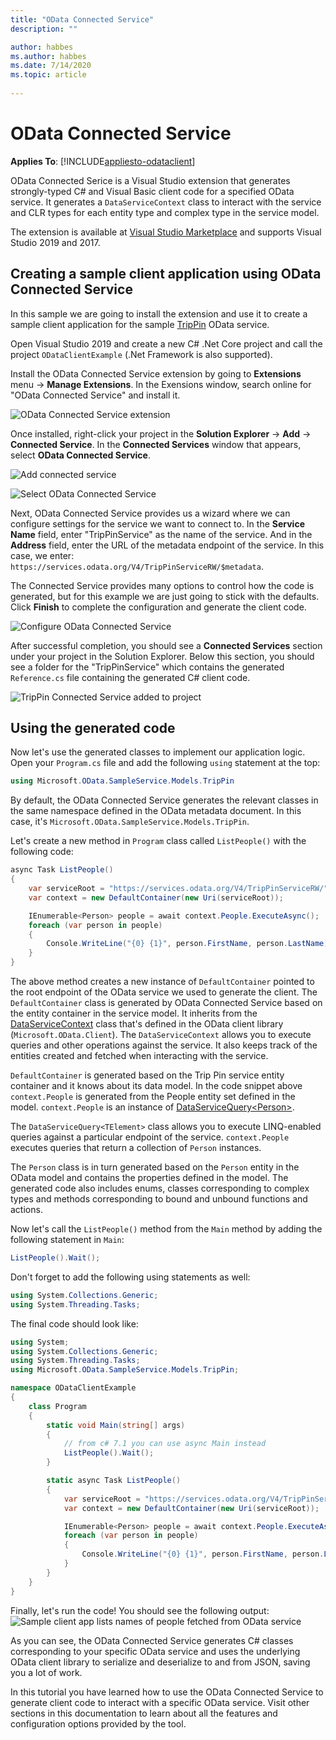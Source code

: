 ```yaml
---
title: "OData Connected Service"
description: ""

author: habbes
ms.author: habbes
ms.date: 7/14/2020
ms.topic: article
 
---
```

# OData Connected Service

**Applies To**: [!INCLUDE[appliesto-odataclient](../includes/appliesto-odataclient-v7.md)]

OData Connected Serice is a Visual Studio extension that generates strongly-typed C# and Visual Basic client code for a specified OData service. It generates a `DataServiceContext` class to interact with the service and CLR types for each entity type and complex type in the service model.

The extension is available at [Visual Studio Marketplace](https://marketplace.visualstudio.com/items?itemName=laylaliu.ODataConnectedService) and supports Visual Studio 2019 and 2017.

## Creating a sample client application using OData Connected Service

In this sample we are going to install the extension and use it to create a sample client application for the sample [TripPin](https://www.odata.org/blog/trippin-new-odata-v4-sample-service/) OData service.

Open Visual Studio 2019 and create a new C# .Net Core project and call the project `ODataClientExample` (.Net Framework is also supported).

Install the OData Connected Service extension by going to **Extensions** menu -> **Manage Extensions**. In the Exensions window, search online for "OData Connected Service" and install it.

![OData Connected Service extension](../assets/2020-07-15-OCS-0-10-0-extension-download.png)

Once installed, right-click your project in the **Solution Explorer** -> **Add** -> **Connected Service**. In the **Connected Services** window that appears, select **OData Connected Service**.

![Add connected service](../assets/2020-03-06-add-connected-service-menu.png)

![Select OData Connected Service](../assets/2020-07-15-connected-services-window-OCS.png)

Next, OData Connected Service provides us a wizard where we can configure settings for the service we want to connect to. In the **Service Name** field, enter "TripPinService" as the name of the service. And in the **Address** field, enter the URL of the metadata endpoint of the service. In this case, we enter: `https://services.odata.org/V4/TripPinServiceRW/$metadata`.

The Connected Service provides many options to control how the code is generated, but for this example we are just going to stick with the defaults. Click **Finish** to complete the configuration and generate the client code.

![Configure OData Connected Service](../assets/2020-07-15-OCS-endpoint-config.png)

After successful completion, you should see a **Connected Services** section under your project in the Solution Explorer. Below this section, you should see a folder for the "TripPinService" which contains the generated `Reference.cs` file containing the generated C# client code.

![TripPin Connected Service added to project](../assets/2020-03-06-OCS-added-to-project.png)

## Using the generated code

Now let's use the generated classes to implement our application logic. Open your `Program.cs` file and add the following `using` statement at the top:

```c#
using Microsoft.OData.SampleService.Models.TripPin
```

By default, the OData Connected Service generates the relevant classes in the same namespace defined in the OData metadata document. In this case, it's `Microsoft.OData.SampleService.Models.TripPin`.

Let's create a new method in `Program` class called `ListPeople()` with the following code:

```c#
async Task ListPeople()
{
    var serviceRoot = "https://services.odata.org/V4/TripPinServiceRW/"
    var context = new DefaultContainer(new Uri(serviceRoot));

    IEnumerable<Person> people = await context.People.ExecuteAsync();
    foreach (var person in people)
    {
        Console.WriteLine("{0} {1}", person.FirstName, person.LastName);
    }
}
```

The above method creates a new instance of `DefaultContainer` pointed to the root endpoint of the OData service we used to generate the client. The `DefaultContainer` class is generated by OData Connected Service based on the entity container in the service model. It inherits from the [DataServiceContext](/dotnet/api/microsoft.odata.client.dataservicecontext)
class that's defined in the OData client library (`Microsoft.OData.Client`). The `DataServiceContext` allows you to execute queries and other operations against the service. It also keeps track of the entities created and fetched when interacting with the service.

`DefaultContainer` is generated based on the Trip Pin service entity container and it knows about its data model. In the code snippet above `context.People` is generated from the People entity set defined in the model. `context.People` is an instance of [DataServiceQuery&lt;Person&gt;](/dotnet/api/microsoft.odata.client.dataservicequery-1).

The `DataServiceQuery<TElement>` class allows you to execute LINQ-enabled queries against a particular endpoint of the service. `context.People` executes queries that return a collection of `Person` instances.

The `Person` class is in turn generated based on the `Person` entity in the OData model and contains the properties defined in the model. The generated code also includes enums, classes corresponding to complex types and methods corresponding to bound and unbound functions and actions.

Now let's call the `ListPeople()` method from the `Main` method by adding the following statement in `Main`:

```c#
ListPeople().Wait();
```

Don't forget to add the following using statements as well:
```c#
using System.Collections.Generic;
using System.Threading.Tasks;
```

The final code should look like:

```c#
using System;
using System.Collections.Generic;
using System.Threading.Tasks;
using Microsoft.OData.SampleService.Models.TripPin;

namespace ODataClientExample
{
    class Program
    {
        static void Main(string[] args)
        {
            // from c# 7.1 you can use async Main instead
            ListPeople().Wait();
        }

        static async Task ListPeople()
        {
            var serviceRoot = "https://services.odata.org/V4/TripPinServiceRW/";
            var context = new DefaultContainer(new Uri(serviceRoot));

            IEnumerable<Person> people = await context.People.ExecuteAsync();
            foreach (var person in people)
            {
                Console.WriteLine("{0} {1}", person.FirstName, person.LastName);
            }
        }
    }
}
```

Finally, let's run the code! You should see the following output:
![Sample client app lists names of people fetched from OData service](../assets/2020-03-06-OCS-sample-program-output.png)

As you can see, the OData Connected Service generates C# classes corresponding to your specific OData service and uses the underlying OData client library to serialize and deserialize to and from JSON, saving you a lot of work.

In this tutorial you have learned how to use the OData Connected Service to generate client code to interact with a specific OData service. Visit other sections in this documentation to learn about all the features and configuration options provided by the tool.
